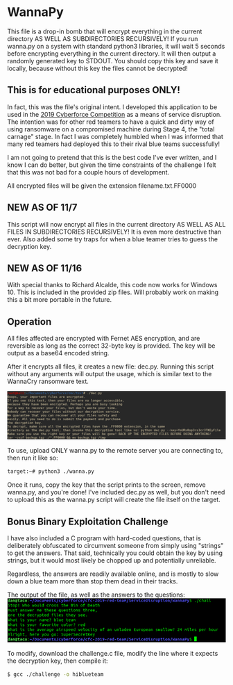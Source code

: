 # WannaPy

This file is a drop-in bomb that will encrypt everything in the current directory
AS WELL AS SUBDIRECTORIES RECURSIVELY! If you run wanna.py on a system with
standard python3 libraries, it will wait 5 seconds before encrypting everything in
the current directory. It will then output a randomly generated key to STDOUT. You
should copy this key and save it locally, because without this key the files cannot
be decrypted!

## This is for educational purposes ONLY!

In fact, this was the file's original intent. I developed this application to be
used in the [2019 Cyberforce Competition](https://cyberforcecompetition.com) as a means of service disruption.
The intention was for other red teamers to have a quick and dirty way of using
ransomware on a compromised machine during Stage 4, the "total carnage" stage. In
fact I was completely humbled when I was informed that many red teamers had deployed
this to their rival blue teams successfully!

I am not going to pretend that this is the best code I've ever written, and I know I
can do better, but given the time constraints of the challenge I felt that this was 
not bad for a couple hours of development.

All encrypted files will be given the extension filename.txt.FF0000

## NEW AS OF 11/7

This script will now encrypt all files in the current directory AS WELL AS ALL FILES
IN SUBDIRECTORIES RECURSIVELY! It is even more destructive than ever. Also added
some try traps for when a blue teamer tries to guess the decryption key.

## NEW AS OF 11/16

With special thanks to Richard Alcalde, this code now works for Windows 10. This is
included in the provided zip files. Will probably work on making this a bit more
portable in the future.

## Operation

All files affected are encrypted with Fernet AES encryption, and are reversible as
long as the correct 32-byte key is provided. The key will be output as a base64
encoded string.

After it encrypts all files, it creates a new file: dec.py. Running this script
without any arguments will output the usage, which is similar text to the WannaCry
ransomware text.

![Screenshot](images/output-wannapy.png)

To use, upload ONLY wanna.py to the remote server you are connecting to, then run
it like so:

```bash
target:~# python3 ./wanna.py
```

Once it runs, copy the key that the script prints to the screen, remove wanna.py,
and you're done! I've included dec.py as well, but you don't need to upload this
as the wanna.py script will create the file itself on the target.

## Bonus Binary Exploitation Challenge

I have also included a C program with hard-coded questions, that is deliberately
obfuscated to circumvent someone from simply using "strings" to get the answers.
That said, technically you could obtain the key by using strings, but it would
most likely be chopped up and potentially unreliable.

Regardless, the answers are readily available online, and is mostly to slow down
a blue team more than stop them dead in their tracks.

The output of the file, as well as the answers to the questions:
![Screenshot](images/challenge_bin.png)

To modify, download the challenge.c file, modify the line where it expects the
decryption key, then compile it:

```bash
$ gcc ./challenge -o hiblueteam
```
